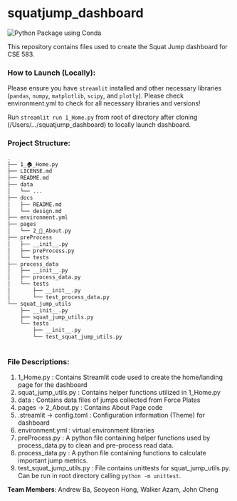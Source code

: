 # squatjump_dashboard
![Python Package using Conda](https://github.com/walkerazam/squatjump_dashboard/actions/workflows/python-package-conda.yml/badge.svg)

This repository contains files used to create the Squat Jump dashboard for CSE 583.

### How to Launch (Locally):

Please ensure you have `streamlit` installed and other necessary libraries (`pandas`, `numpy`, `matplotlib`, `scipy`, and `plotly`). Please check environment.yml to check for all necessary libraries and versions!

Run `streamlit run 1_Home.py` from root of directory after cloning (/Users/.../squatjump_dashboard) to locally launch dashboard.

### Project Structure:

```bash
.
├── 1_🏠_Home.py
├── LICENSE.md
├── README.md
├── data
│   └── ...
├── docs
│   ├── README.md
│   └── design.md
├── environment.yml
├── pages
│   └── 2_📑_About.py
├── preProcess
│   ├── __init__.py
│   ├── preProcess.py
│   └── tests
├── process_data
│   ├── __init__.py
│   ├── process_data.py
│   └── tests
│       ├── __init__.py
│       └── test_process_data.py
└── squat_jump_utils
    ├── __init__.py
    ├── squat_jump_utils.py
    └── tests
        ├── __init__.py
        └── test_squat_jump_utils.py
 
```

### File Descriptions:

1. 1_Home.py : Contains Streamlit code used to create the home/landing page for the dashboard
2. squat_jump_utils.py : Contains helper functions utilized in 1_Home.py
3. data : Contains data files of jumps collected from Force Plates
4. pages -> 2_About.py : Contains About Page code
5. .streamlit -> config.toml : Configuration information (Theme) for dashboard
6. environment.yml : virtual environment libraries
7. preProcess.py : A python file containing helper functions used by process_data.py to clean and pre-process read data.
8. process_data.py : A python file containing functions to calculate important jump metrics.
9. test_squat_jump_utils.py : File contains unittests for squat_jump_utils.py. Can be run in root directory calling `python -m unittest`.

**Team Members**: Andrew Ba, Seoyeon Hong, Walker Azam, John Cheng
